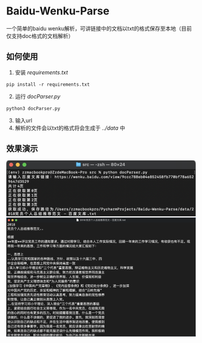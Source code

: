 # Baidu-Wenku-Parse
一个简单的baidu wenku解析，可讲链接中的文档以txt的格式保存至本地（目前仅支持doc格式的文档解析）

## 如何使用
1. 安装 *requirements.txt*
```
pip install -r requirements.txt
```
2. 运行 *docParser.py*
```
python3 docParser.py 
```
3. 输入url
4. 解析的文件会以txt的格式将会生成于 *../data* 中

## 效果演示
![run-demo](https://raw.githubusercontent.com/blackdogtop/image-host/master/Baidu-Wenku-Parse/run-demo.png)
![txt-demo](https://raw.githubusercontent.com/blackdogtop/image-host/master/Baidu-Wenku-Parse/txt-demo.png)

